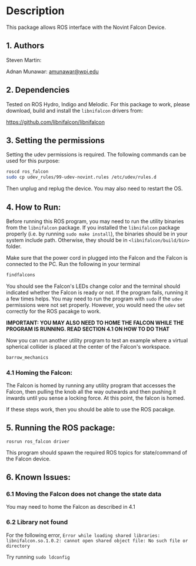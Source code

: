 # Description
This package allows ROS interface with the Novint Falcon Device.

## 1. Authors
Steven Martin:

Adnan Munawar: amunawar@wpi.edu

## 2. Dependencies
Tested on ROS Hydro, Indigo and Melodic. For this package to work, please download, build and install the `libnifalcon` drivers from:

https://github.com/libnifalcon/libnifalcon
 
## 3. Setting the permissions
Setting the udev permissions is required. The following commands can be used for this purpose: 
```bash
roscd ros_falcon
sudo cp udev_rules/99-udev-novint.rules /etc/udev/rules.d
```
Then unplug and replug the device. You may also need to restart the OS.

## 4. How to Run:

Before running this ROS program, you may need to run the utility binaries from the `libnifalcon` package. 
If you installed the `libnifalcon` package properly (i.e. by running `sudo make install`), the binaries should be in 
your system include path. Otherwise, they should be in `<libnifalcon/build/bin>` folder.

Make sure that the power cord in plugged into the Falcon and the Falcon is connected to the PC. Run the following in your terminal

```bash
findfalcons
```
You should see the Falcon's LEDs change color and the terminal should indicated whether the Falcon is ready or not. If the program fails, running it a few times helps. You may need to run the program with `sudo` if the `udev` permissions were not set properly. However, you would need the `udev` set correctly for the ROS pacakge to work.

**IMPORTANT: YOU MAY ALSO NEED TO HOME THE FALCON WHILE THE PROGRAM IS RUNNING. READ SECTION 4.1 ON HOW TO DO THAT**

Now you can run another utility program to test an example where a virtual spherical collider is placed at the center of the Falcon's workspace.

```bash
barrow_mechanics
```

### 4.1 Homing the Falcon:
The Falcon is homed by running any utility program that accesses the Falcon, then pulling the knob all the way outwards and then pushing it inwards until you sense a locking force. At this point, the falcon is homed.


If these steps work, then you should be able to use the ROS pacakge.

## 5. Running the ROS package:

```
rosrun ros_falcon driver
```
This program should spawn the required ROS topics for state/command of the Falcon device.

## 6. Known Issues:

### 6.1 Moving the Falcon does not change the state data
You may need to home the Falcon as described in 4.1

### 6.2 Library not found

For the following error, ``Error while loading shared libraries: libnifalcon.so.1.0.2: cannot open shared object file: No such file or directory``

Try running `sudo ldconfig`


